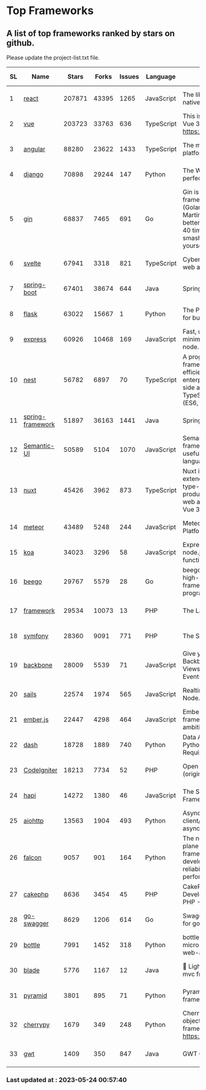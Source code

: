 # Top Frameworks
## A list of top frameworks ranked by stars on github.  
Please update the project-list.txt file.

| SL| Name  | Stars| Forks| Issues | Language | Description | Last Commit |
| --| ------| -----| ---- | ------ | -------- | ----------- | ----------- |
| 1 | [react](https://github.com/facebook/react) | 207871 | 43395 | 1265 | JavaScript | The library for web and native user interfaces | 2023-05-23 02:56:17 |
| 2 | [vue](https://github.com/vuejs/vue) | 203723 | 33763 | 636 | TypeScript | This is the repo for Vue 2. For Vue 3, go to https://github.com/vuejs/core | 2023-04-27 09:43:19 |
| 3 | [angular](https://github.com/angular/angular) | 88280 | 23622 | 1433 | TypeScript | The modern web developer’s platform | 2023-05-23 19:45:14 |
| 4 | [django](https://github.com/django/django) | 70898 | 29244 | 147 | Python | The Web framework for perfectionists with deadlines. | 2023-05-23 10:56:33 |
| 5 | [gin](https://github.com/gin-gonic/gin) | 68837 | 7465 | 691 | Go | Gin is a HTTP web framework written in Go (Golang). It features a Martini-like API with much better performance -- up to 40 times faster. If you need smashing performance, get yourself some Gin. | 2023-05-10 09:19:26 |
| 6 | [svelte](https://github.com/sveltejs/svelte) | 67941 | 3318 | 821 | TypeScript | Cybernetically enhanced web apps | 2023-05-09 18:01:56 |
| 7 | [spring-boot](https://github.com/spring-projects/spring-boot) | 67401 | 38674 | 644 | Java | Spring Boot | 2023-05-23 19:36:46 |
| 8 | [flask](https://github.com/pallets/flask) | 63022 | 15667 | 1 | Python | The Python micro framework for building web applications. | 2023-05-09 19:38:00 |
| 9 | [express](https://github.com/expressjs/express) | 60926 | 10468 | 169 | JavaScript | Fast, unopinionated, minimalist web framework for node. | 2023-03-14 02:59:15 |
| 10 | [nest](https://github.com/nestjs/nest) | 56782 | 6897 | 70 | TypeScript | A progressive Node.js framework for building efficient, scalable, and enterprise-grade server-side applications on top of TypeScript & JavaScript (ES6, ES7, ES8) 🚀 | 2023-05-23 08:42:48 |
| 11 | [spring-framework](https://github.com/spring-projects/spring-framework) | 51897 | 36163 | 1441 | Java | Spring Framework | 2023-05-23 18:34:58 |
| 12 | [Semantic-UI](https://github.com/Semantic-Org/Semantic-UI) | 50589 | 5104 | 1070 | JavaScript | Semantic is a UI component framework based around useful principles from natural language. | 2023-01-11 17:05:32 |
| 13 | [nuxt](https://github.com/nuxt/nuxt) | 45426 | 3962 | 873 | TypeScript | Nuxt is an intuitive and extendable way to create type-safe, performant and production-grade full-stack web apps and websites with Vue 3. | 2023-05-22 23:09:05 |
| 14 | [meteor](https://github.com/meteor/meteor) | 43489 | 5248 | 244 | JavaScript | Meteor, the JavaScript App Platform | 2023-05-23 13:27:14 |
| 15 | [koa](https://github.com/koajs/koa) | 34023 | 3296 | 58 | JavaScript | Expressive middleware for node.js using ES2017 async functions | 2023-05-17 07:50:49 |
| 16 | [beego](https://github.com/beego/beego) | 29767 | 5579 | 28 | Go | beego is an open-source, high-performance web framework for the Go programming language. | 2023-05-21 07:20:12 |
| 17 | [framework](https://github.com/laravel/framework) | 29534 | 10073 | 13 | PHP | The Laravel Framework. | 2023-05-23 18:17:17 |
| 18 | [symfony](https://github.com/symfony/symfony) | 28360 | 9091 | 771 | PHP | The Symfony PHP framework | 2023-05-23 18:35:48 |
| 19 | [backbone](https://github.com/jashkenas/backbone) | 28009 | 5539 | 71 | JavaScript | Give your JS App some Backbone with Models, Views, Collections, and Events | 2023-01-04 11:09:21 |
| 20 | [sails](https://github.com/balderdashy/sails) | 22574 | 1974 | 565 | JavaScript | Realtime MVC Framework for Node.js | 2023-05-19 21:35:57 |
| 21 | [ember.js](https://github.com/emberjs/ember.js) | 22447 | 4298 | 464 | JavaScript | Ember.js - A JavaScript framework for creating ambitious web applications | 2023-05-22 20:09:35 |
| 22 | [dash](https://github.com/plotly/dash) | 18728 | 1889 | 740 | Python | Data Apps & Dashboards for Python. No JavaScript Required. | 2023-05-19 14:05:12 |
| 23 | [CodeIgniter](https://github.com/bcit-ci/CodeIgniter) | 18213 | 7734 | 52 | PHP | Open Source PHP Framework (originally from EllisLab) | 2023-04-07 17:57:13 |
| 24 | [hapi](https://github.com/hapijs/hapi) | 14272 | 1380 | 46 | JavaScript | The Simple, Secure Framework Developers Trust | 2023-04-24 22:09:20 |
| 25 | [aiohttp](https://github.com/aio-libs/aiohttp) | 13563 | 1904 | 493 | Python | Asynchronous HTTP client/server framework for asyncio and Python | 2023-05-19 20:31:55 |
| 26 | [falcon](https://github.com/falconry/falcon) | 9057 | 901 | 164 | Python | The no-magic web data plane API and microservices framework for Python developers, with a focus on reliability, correctness, and performance at scale. | 2023-01-18 20:42:26 |
| 27 | [cakephp](https://github.com/cakephp/cakephp) | 8636 | 3454 | 45 | PHP | CakePHP: The Rapid Development Framework for PHP - Official Repository | 2023-05-23 02:49:56 |
| 28 | [go-swagger](https://github.com/go-swagger/go-swagger) | 8629 | 1206 | 614 | Go | Swagger 2.0 implementation for go | 2023-05-19 23:30:56 |
| 29 | [bottle](https://github.com/bottlepy/bottle) | 7991 | 1452 | 318 | Python | bottle.py is a fast and simple micro-framework for python web-applications. | 2022-09-05 15:24:52 |
| 30 | [blade](https://github.com/lets-blade/blade) | 5776 | 1167 | 12 | Java | :rocket: Lightning fast and elegant mvc framework for Java8 | 2022-05-10 12:38:06 |
| 31 | [pyramid](https://github.com/Pylons/pyramid) | 3801 | 895 | 71 | Python | Pyramid - A Python web framework | 2023-05-11 06:49:29 |
| 32 | [cherrypy](https://github.com/cherrypy/cherrypy) | 1679 | 349 | 248 | Python | CherryPy is a pythonic, object-oriented HTTP framework.      https://cherrypy.dev | 2023-05-04 23:04:12 |
| 33 | [gwt](https://github.com/gwtproject/gwt) | 1409 | 350 | 847 | Java | GWT Open Source Project | 2023-05-18 18:06:15 |

### Last updated at : 2023-05-24 00:57:40
